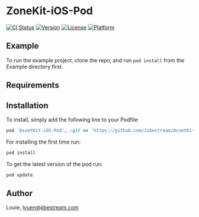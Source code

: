 # ZoneKit-iOS-Pod

[![CI Status](http://img.shields.io/travis/louieyune/ZoneKit-iOS-Pod.svg?style=flat)](https://travis-ci.org/louieyune/ZoneKit-iOS-Pod)
[![Version](https://img.shields.io/cocoapods/v/ZoneKit-iOS-Pod.svg?style=flat)](http://cocoapods.org/pods/ZoneKit-iOS-Pod)
[![License](https://img.shields.io/cocoapods/l/ZoneKit-iOS-Pod.svg?style=flat)](http://cocoapods.org/pods/ZoneKit-iOS-Pod)
[![Platform](https://img.shields.io/cocoapods/p/ZoneKit-iOS-Pod.svg?style=flat)](http://cocoapods.org/pods/ZoneKit-iOS-Pod)

## Example

To run the example project, clone the repo, and run `pod install` from the Example directory first.

## Requirements

## Installation

To install, simply add the following line to your Podfile:

```ruby
pod 'AssetKit-iOS-Pod', :git => 'https://github.com/Jibestream/AssetKit-iOS-Pod.git'
```

For installing the first time run:
```ruby
pod install
```

To get the latest version of the pod run:
```ruby
pod update
```

## Author

Louie, lyuen@jibestream.com
